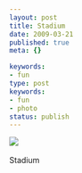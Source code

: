 ```yaml
---
layout: post
title: Stadium
date: 2009-03-21
published: true
meta: {}

keywords:
- fun
type: post
keywords:
- fun
- photo
status: publish
---
```

![](http://media.eick.us/2011/05/4Lbi8pbnElc46801549GsvPio1_5001.jpg)<br /><br />Stadium
